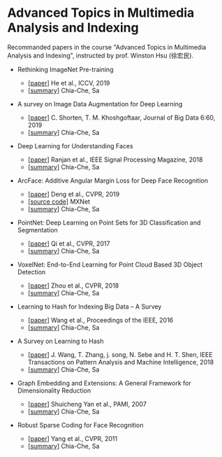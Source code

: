 # Advanced Topics in Multimedia Analysis and Indexing
Recommanded papers in the course "Advanced Topics in Multimedia Analysis and Indexing", instructed by prof. Winston Hsu (徐宏民).

- Rethinking ImageNet Pre-training
  - [[paper](https://arxiv.org/pdf/1811.08883.pdf)] He et al., ICCV, 2019
  - [[summary](./rethinking_imagenet_pre-training.md)] Chia-Che, Sa

- A survey on Image Data Augmentation for Deep Learning
  - [[paper](https://journalofbigdata.springeropen.com/track/pdf/10.1186/s40537-019-0197-0)] C. Shorten, T. M. Khoshgoftaar, Journal of Big Data 6:60, 2019
  - [[summary](./a_survey_on_image_data_augmentation_for_deep_learning.md)] Chia-Che, Sa

- Deep Learning for Understanding Faces
  - [[paper](https://ieeexplore.ieee.org/stamp/stamp.jsp?tp=&arnumber=8253595)] Ranjan et al., IEEE Signal Processing Magazine, 2018
  - [[summary](./deep_learning_for_understanding_faces.md)] Chia-Che, Sa

- ArcFace: Additive Angular Margin Loss for Deep Face Recognition
  - [[paper](https://arxiv.org/pdf/1801.07698.pdf)] Deng et al., CVPR, 2019
  - [[source code]](https://github.com/deepinsight/insightface) MXNet
  - [[summary](./arcface-additive_angular_margin_loss_for_deep_face_recognition.md)] Chia-Che, Sa
  
- PointNet: Deep Learning on Point Sets for 3D Classification and Segmentation
  - [[paper](https://arxiv.org/pdf/1612.00593.pdf)] Qi et al., CVPR, 2017
  - [[summary](./pointnet-deep_learning_on_point_sets_for_3d_classification_and_segmentation.md)] Chia-Che, Sa

- VoxelNet: End-to-End Learning for Point Cloud Based 3D Object Detection
  - [[paper](https://arxiv.org/pdf/1711.06396.pdf)] Zhou et al., CVPR, 2018
  - [[summary](./voxelnet-end-to-end_learning_for_point_cloud_based_3d_object_detection.md)] Chia-Che, Sa

- Learning to Hash for Indexing Big Data – A Survey
  - [[paper](https://arxiv.org/pdf/1509.05472.pdf)] Wang et al., Proceedings of the IEEE, 2016
  - [[summary](./learning_to_hash_for_indexing_big_data-a_survey.md)] Chia-Che, Sa
  
- A Survey on Learning to Hash
  - [[paper](https://arxiv.org/pdf/1606.00185.pdf)] J. Wang, T. Zhang, j. song, N. Sebe and H. T. Shen, IEEE Transactions on Pattern Analysis and Machine Intelligence, 2018
  - [[summary](./a_survey_on_learning_to_hash.md)] Chia-Che, Sa
  
- Graph Embedding and Extensions: A General Framework for Dimensionality Reduction
  - [[paper](https://ieeexplore.ieee.org/stamp/stamp.jsp?tp=&arnumber=4016549)] Shuicheng Yan et al., PAMI, 2007
  - [[summary](./graph_embedding_and_extensions-a_general_framework_for_dimensionality_reduction.md)] Chia-Che, Sa
  
- Robust Sparse Coding for Face Recognition
  - [[paper](https://ieeexplore.ieee.org/stamp/stamp.jsp?tp=&arnumber=5995393)] Yang et al., CVPR, 2011
  - [[summary](./robust_sparse_coding_for_face_recognition.md)] Chia-Che, Sa
